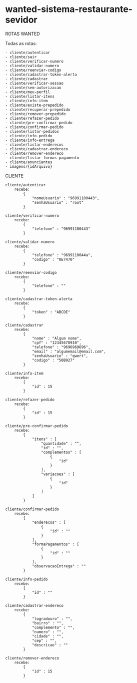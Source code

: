 # wanted-sistema-restaurante-sevidor

ROTAS WANTED

Todas as rotas:

	- cliente/autenticar
	- cliente/sair
	- cliente/verificar-numero
	- cliente/validar-numero
	- cliente/reenviar-codigo
	- cliente/cadastrar-token-alerta
	- cliente/cadastrar
	- cliente/verificar-sessao
	- cliente/sem-autorizacao		
	- cliente/meu-perfil
	- cliente/listar-itens
	- cliente/info-item
	- cliente/existe-prepedido
	- cliente/recuperar-prepedido
	- cliente/remover-prepedido
	- cliente/refazer-pedido
	- cliente/pre-confirmar-pedido
	- cliente/confirmar-pedido
	- cliente/listar-pedidos
	- cliente/info-pedido
	- cliente/info-entrega
	- cliente/listar-enderecos
	- cliente/cadastrar-endereco
	- cliente/remover-endereco
	- cliente/listar-formas-pagamento
	- cliente/anunciantes
	- imagens/{idArquivo}	

CLIENTE

	cliente/autenticar
		recebe:
			{
				"nomeUsuario" : "96991100443",
				"senhaUsuario" : "root"
			}	

	cliente/verificar-numero
		recebe:
			{				
				"telefone" : "96991100443"
			}

	cliente/validar-numero
		recebe:
			{				
				"telefone" : "9699110044a",
				"codigo" : "0E7470"
			}
			
	cliente/reenviar-codigo
		recebe:
			{				
				"telefone" : ""
			}

	cliente/cadastrar-token-alerta
		recebe:
			{
				"token" : "ABCDE"
			}

	cliente/cadastrar
		recebe:
			{
				"nome" : "Algum nome",
				"cpf" : "12345678910",
				"telefone" : "9696969696",
				"email" : "algumemail@email.com",
				"senhaUsuario" : "qwert",
				"codigo" : "50B927"
			}

	cliente/info-item
		recebe:
			{
				"id" : 15
			}

	cliente/refazer-pedido
		recebe:
			{
				"id" : 15
			}

	cliente/pre-confirmar-pedido
		recebe:
			{
				"itens" : [
					"quantidade" : "",
					"id" : "",
					"complementos" : [
						{
							"id"
						}
					],
					"variacoes" : [
						{
							"id"
						}
					]
				]
			}

	cliente/confirmar-pedido
		recebe:
			{
				"enderecos" : [
					{
						"id" : ""
					}
				],
				"formaPagamentos" : [
					{
						"id" : ""
					}
				],
				"observacaoEntrega" : ""
			}

	cliente/info-pedido
		recebe:
			{
				"id" : ""
			}

	cliente/cadastrar-endereco
		recebe:
			{
				"logradouro" : "",
				"bairro" : "",
				"complemento" : "",
				"numero" : "",
				"cidade" : "",
				"cep" : "",
				"descricao" : ""
			}

	cliente/remover-endereco
		recebe:
			{
				"id" : 15
			}


